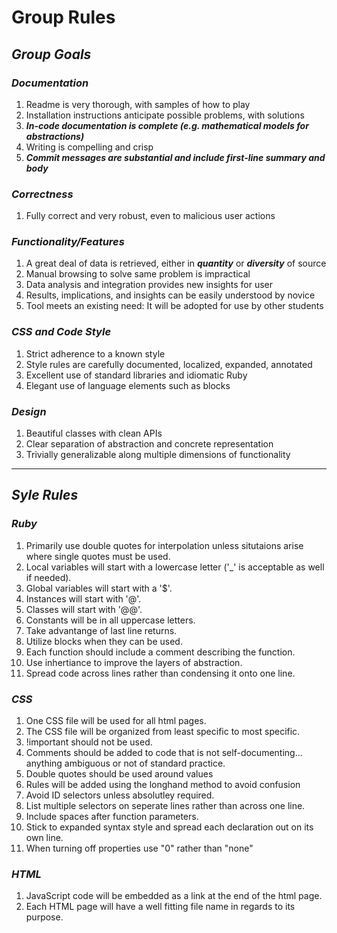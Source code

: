 
# Group Rules

## ***Group Goals***

### ***Documentation***

1. Readme is very thorough, with samples of how to play
2. Installation instructions anticipate possible problems, with solutions
3. ***In-code documentation is complete (e.g. mathematical models for abstractions)***
4. Writing is compelling and crisp
5. ***Commit messages are substantial and include first-line summary and body***

### ***Correctness***

1. Fully correct and very robust, even to malicious user actions

### ***Functionality/Features***

1. A great deal of data is retrieved, either in ***quantity*** or ***diversity*** of source
2. Manual browsing to solve same problem is impractical
3. Data analysis and integration provides new insights for user
4. Results, implications, and insights can be easily understood by novice
5. Tool meets an existing need: It will be adopted for use by other students

### ***CSS and Code Style***

1. Strict adherence to a known style
2. Style rules are carefully documented, localized, expanded, annotated
3. Excellent use of standard libraries and idiomatic Ruby
4. Elegant use of language elements such as blocks

### ***Design***

1. Beautiful classes with clean APIs
2. Clear separation of abstraction and concrete representation
3. Trivially generalizable along multiple dimensions of functionality
___

## ***Syle Rules***

### ***Ruby***

1. Primarily use double quotes for interpolation unless situtaions arise where single quotes must be used.
2. Local variables will start with a lowercase letter ('_' is acceptable as well if needed).
3. Global variables will start with a '$'.
4. Instances will start with '@'.
5. Classes will start with '@@'.
6. Constants will be in all uppercase letters.
7. Take advantange of last line returns.
8. Utilize blocks when they can be used.
9. Each function should include a comment describing the function.
10. Use inhertiance to improve the layers of abstraction.
11. Spread code across lines rather than condensing it onto one line. 


### ***CSS***

1. One CSS file will be used for all html pages.
2. The CSS file will be organized from least specific to most specific.
3. !important should not be used.
4. Comments should be added to code that is not self-documenting... anything ambiguous or not of standard practice.
5. Double quotes should be used around values
6. Rules will be added using the longhand method to avoid confusion
7. Avoid ID selectors unless absolutley required.
8. List multiple selectors on seperate lines rather than across one line.
9. Include spaces after function parameters.
10. Stick to expanded syntax style and spread each declaration out on its own line.
11. When turning off properties use "0" rather than "none"

### ***HTML***

1. JavaScript code will be embedded as a link at the end of the html page.
2. Each HTML page will have a well fitting file name in regards to its purpose. 
